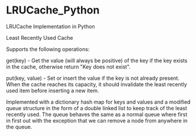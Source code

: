 # LRUCache_Python
LRUCache Implementation in Python

Least Recently Used Cache

Supports the following operations:

get(key) - Get the value (will always be positive) of the key if the key exists in the cache, otherwise return "Key does not exist".

put(key, value) - Set or insert the value if the key is not already present. When the cache reaches its capacity, it should invalidate the least recently used item before inserting a new item.

Implemented with a dictionary hash map for keys and values and a modified queue structure in the form of a double linked list to keep track of the least recently used.
The queue behaves the same as a normal queue where first in first out with the exception that we can remove a node from anywhere in the queue.

